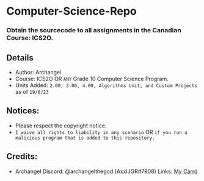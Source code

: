 # Computer-Science-Repo
### Obtain the sourcecode to **all** assignments in the Canadian Course: ICS2O.

## Details
- Author: Archangel
- Course: ICS2O OR ``ANY`` Grade 10 Computer Science Program.
- Units Added: ``2.00, 3.00, 4.00, Algorithms Unit, and Custom Projects`` as of ``19/6/23``

## Notices:
- Please respect the copyright notice.
- ``I waive all rights to liability in any scenario`` OR ``if you run a malicious program that is added to this repository.``

## Credits:
- Archangel
Discord: @archangelthegod (AxxlJGR#7908)
Links: [My Carrd](https://archangelthegod.carrd.co)
